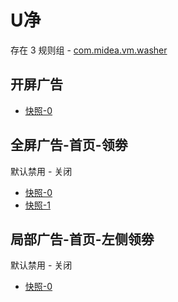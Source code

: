 # U净

存在 3 规则组 - [com.midea.vm.washer](/src/apps/com.midea.vm.washer.ts)

## 开屏广告

- [快照-0](https://i.gkd.li/import/13407199)

## 全屏广告-首页-领劵

默认禁用 - 关闭

- [快照-0](https://i.gkd.li/import/14661498)
- [快照-1](https://i.gkd.li/import/14814072)

## 局部广告-首页-左侧领劵

默认禁用 - 关闭

- [快照-0](https://i.gkd.li/import/14818918)
